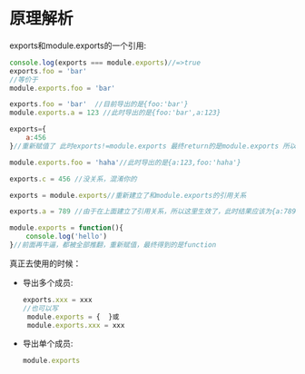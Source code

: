 # 原理解析

exports和module.exports的一个引用:

```javascript
console.log(exports === module.exports)//=>true
exports.foo = 'bar'
//等价于
module.exports.foo = 'bar'
```

```javascript
exports.foo = 'bar'  //目前导出的是{foo:'bar'}
module.exports.a = 123 //此时导出的是{foo:'bar',a:123}

exports={
    a:456
}//重新赋值了 此时exports!=module.exports 最终return的是module.exports 所以无论你exports的成员是什么都没用

module.exports.foo = 'haha'//此时导出的是{a:123,foo:'haha'}

exports.c = 456 //没关系，混淆你的

exports = module.exports//重新建立了和module.exports的引用关系

exports.a = 789 //由于在上面建立了引用关系，所以这里生效了，此时结果应该为{a:789,foo:'haha'}

module.exports = function(){
    console.log('hello')
}//前面再牛逼，都被全部推翻，重新赋值，最终得到的是function
```

真正去使用的时候：

- 导出多个成员:

  ```javascript
  exports.xxx = xxx
  //也可以写
   module.exports = {  }或
   module.exports.xxx = xxx                                             
  ```

- 导出单个成员:

  ```javascript
  module.exports
  ```

  


